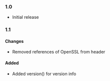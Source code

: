 ### 1.0
 - Initial release

### 1.1
#### Changes
 - Removed references of OpenSSL from header

#### Added
 - Added version() for version info
